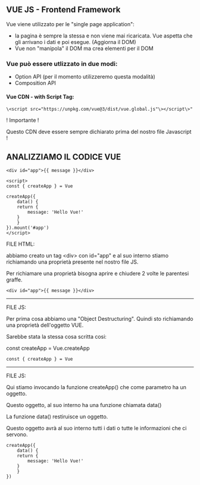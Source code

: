## VUE JS - Frontend Framework
Vue viene utilizzato per le "single page application": 
- la pagina è sempre la stessa e non viene mai ricaricata. Vue aspetta che gli arrivano i dati e poi esegue. (Aggiorna il DOM)
- Vue non "manipola" il DOM ma crea elementi per il DOM


### Vue può essere utlizzato in due modi: 
- Option API (per il momento utilizzeremo questa modalità)
- Composition API 



#### Vue CDN - with Script Tag: 
    \<script src="https://unpkg.com/vue@3/dist/vue.global.js"\></script\>"

! Importante !

Questo CDN deve essere sempre dichiarato prima del nostro file Javascript !



## ANALIZZIAMO IL CODICE VUE

    <div id="app">{{ message }}</div>

    <script>
    const { createApp } = Vue

    createApp({
        data() {
        return {
            message: 'Hello Vue!'
        }
        }
    }).mount('#app')
    </script>

FILE HTML: 

abbiamo creato un tag \<div> con id="app" e al suo interno stiamo richiamando una proprietà presente nel nostro file JS.

Per richiamare una proprietà bisogna aprire e chiudere 2 volte le parentesi graffe.
    
    <div id="app">{{ message }}</div>

---
FILE JS:

Per prima cosa abbiamo una "Object Destructuring". Quindi sto richiamando una proprietà dell'oggetto VUE. 

Sarebbe stata la stessa cosa scritta cosi:

const createApp = Vue.createApp

    const { createApp } = Vue

---
FILE JS: 

Qui stiamo invocando la funzione createApp() che come parametro ha un oggetto.

Questo oggetto, al suo interno ha una funzione chiamata data()

La funzione data() restiruisce un oggetto.

Questo oggetto avrà al suo interno tutti i dati o tutte le informazioni che ci servono.


    createApp({
        data() {
        return {
            message: 'Hello Vue!'
        }
        }
    })